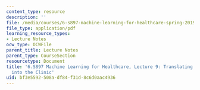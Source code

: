 ```yaml
---
content_type: resource
description: ''
file: /media/courses/6-s897-machine-learning-for-healthcare-spring-2019/bf3e5592508adf84f31d8c6d0aac4936_MIT6_S897S19_lec9.pdf
file_type: application/pdf
learning_resource_types:
- Lecture Notes
ocw_type: OCWFile
parent_title: Lecture Notes
parent_type: CourseSection
resourcetype: Document
title: '6.S897 Machine Learning for Healthcare, Lecture 9: Translating Technology
  into the Clinic'
uid: bf3e5592-508a-df84-f31d-8c6d0aac4936
---
```

